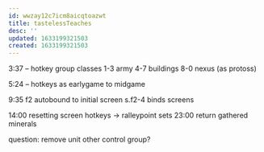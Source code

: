 ```yaml
---
id: wwzay12c7icm8aicqtoazwt
title: tastelessTeaches
desc: ''
updated: 1633199321503
created: 1633199321503
---
```


3:37 – hotkey group classes
1-3 army
4-7 buildings
8-0 nexus (as protoss)

5:24 – hotkeys as earlygame to midgame

9:35 f2 autobound to initial screen
    s.f2-4 binds screens

14:00 resetting screen hotkeys -> ralleypoint sets
23:00 return gathered minerals

question: remove unit other control group?
